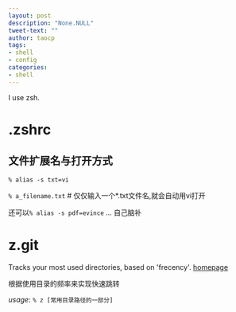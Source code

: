 ```yaml
---
layout: post
description: "None.NULL"
tweet-text: ""
author: taocp
tags:
- shell
- config
categories:
- shell
---
```


I use zsh.

.zshrc
===
文件扩展名与打开方式
-------------------
`% alias -s txt=vi`

`% a_filename.txt` # 仅仅输入一个\*.txt文件名,就会自动用vi打开

还可以`% alias -s pdf=evince` ... 自己脑补

z.git
====
Tracks your most used directories, based on 'frecency'. [homepage](https://github.com/rupa/z)

根据使用目录的频率来实现快速跳转

*usage*:   `% z [常用目录路径的一部分]`

